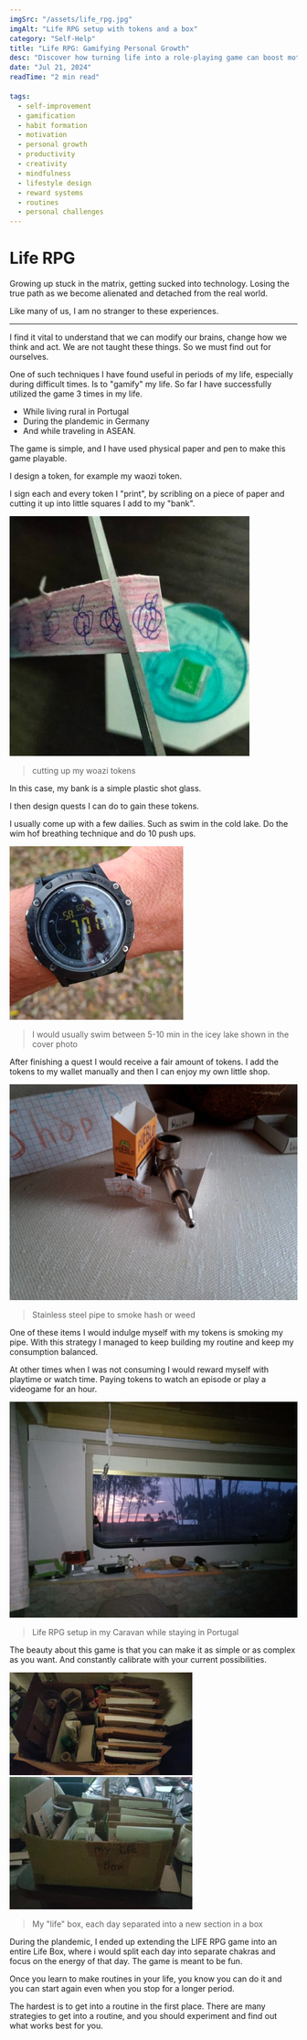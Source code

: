 ```yaml
---
imgSrc: "/assets/life_rpg.jpg"
imgAlt: "Life RPG setup with tokens and a box"
category: "Self-Help"
title: "Life RPG: Gamifying Personal Growth"
desc: "Discover how turning life into a role-playing game can boost motivation and help build positive habits."
date: "Jul 21, 2024"
readTime: "2 min read"

tags:
  - self-improvement
  - gamification
  - habit formation
  - motivation
  - personal growth
  - productivity
  - creativity
  - mindfulness
  - lifestyle design
  - reward systems
  - routines
  - personal challenges
---
```

# Life RPG
Growing up stuck in the matrix, getting sucked into technology. Losing the true path as we become alienated and detached from the real world.

Like many of us, I am no stranger to these experiences.

---

I find it vital to understand that we can modify our brains, change how we think and act. We are not taught these things. So we must find out for ourselves.

One of such techniques I have found useful in periods of my life, especially during difficult times. Is to "gamify" my life. So far I have successfully utilized the game 3 times in my life.
- While living rural in Portugal
- During the plandemic in Germany
- And while traveling in ASEAN.

The game is simple, and I have used physical paper and pen to make this game playable.

I design a token, for example my waozi token.

I sign each and every token I "print", by scribling on a piece of paper and cutting it up into little squares I add to my "bank".

![Cutting up my waozi tokens](../assets/life-rpg/cutting_tokens.jpg)

> cutting up my woazi tokens

In this case, my bank is a simple plastic shot glass.

I then design quests I can do to gain these tokens.

I usually come up with a few dailies. Such as swim in the cold lake. Do the wim hof breathing technique and do 10 push ups.

![stopwatch showing how long i stayed in the water](../assets/life-rpg/stopwatch.jpg)
> I would usually swim between 5-10 min in the icey lake shown in the cover photo

After finishing a quest I would receive a fair amount of tokens. I add the tokens to my wallet manually and then I can enjoy my own little shop.

![A pipe displayed in the shop](../assets/life-rpg/pipe_shop.jpg)
> Stainless steel pipe to smoke hash or weed

One of these items I would indulge myself with my tokens is smoking my pipe. With this strategy I managed to keep building my routine and keep my consumption balanced.

At other times when I was not consuming I would reward myself with playtime or watch time. Paying tokens to watch an episode or play a videogame for an hour.

![My life RPG setup in Portugal](../assets/life-rpg/liferpg_setup_pt.jpg)
> Life RPG setup in my Caravan while staying in Portugal

The beauty about this game is that you can make it as simple or as complex as you want. And constantly calibrate with your current possibilities.

![My life Box](../assets/life-rpg/lifebox_above.jpg) ![](../assets/life-rpg/lifebox_front.jpg)
> My "life" box, each day separated into a new section in a box

During the plandemic, I ended up extending the LIFE RPG game into an entire Life Box, where i would split each day into separate chakras and focus on the energy of that day. The game is meant to be fun.

Once you learn to make routines in your life, you know you can do it and you can start again even when you stop for a longer period.

The hardest is to get into a routine in the first place. There are many strategies to get into a routine, and you should experiment and find out what works best for you.